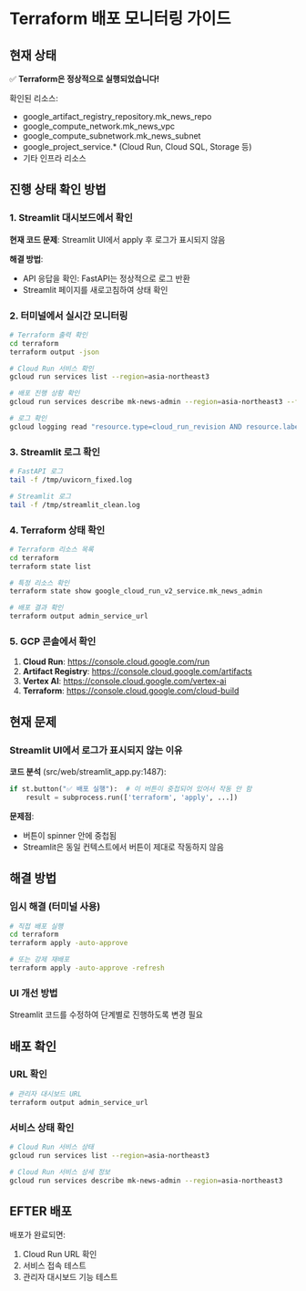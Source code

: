 # Terraform 배포 모니터링 가이드

## 현재 상태

✅ **Terraform은 정상적으로 실행되었습니다!**

확인된 리소스:
- google_artifact_registry_repository.mk_news_repo
- google_compute_network.mk_news_vpc
- google_compute_subnetwork.mk_news_subnet
- google_project_service.* (Cloud Run, Cloud SQL, Storage 등)
- 기타 인프라 리소스

## 진행 상태 확인 방법

### 1. Streamlit 대시보드에서 확인

**현재 코드 문제**: Streamlit UI에서 apply 후 로그가 표시되지 않음

**해결 방법**:
- API 응답을 확인: FastAPI는 정상적으로 로그 반환
- Streamlit 페이지를 새로고침하여 상태 확인

### 2. 터미널에서 실시간 모니터링

```bash
# Terraform 출력 확인
cd terraform
terraform output -json

# Cloud Run 서비스 확인
gcloud run services list --region=asia-northeast3

# 배포 진행 상황 확인
gcloud run services describe mk-news-admin --region=asia-northeast3 --format=json

# 로그 확인
gcloud logging read "resource.type=cloud_run_revision AND resource.labels.service_name=mk-news-admin" --limit 50
```

### 3. Streamlit 로그 확인

```bash
# FastAPI 로그
tail -f /tmp/uvicorn_fixed.log

# Streamlit 로그
tail -f /tmp/streamlit_clean.log
```

### 4. Terraform 상태 확인

```bash
# Terraform 리소스 목록
cd terraform
terraform state list

# 특정 리소스 확인
terraform state show google_cloud_run_v2_service.mk_news_admin

# 배포 결과 확인
terraform output admin_service_url
```

### 5. GCP 콘솔에서 확인

1. **Cloud Run**: https://console.cloud.google.com/run
2. **Artifact Registry**: https://console.cloud.google.com/artifacts
3. **Vertex AI**: https://console.cloud.google.com/vertex-ai
4. **Terraform**: https://console.cloud.google.com/cloud-build

## 현재 문제

### Streamlit UI에서 로그가 표시되지 않는 이유

**코드 분석** (src/web/streamlit_app.py:1487):
```python
if st.button("✅ 배포 실행"):  # 이 버튼이 중첩되어 있어서 작동 안 함
    result = subprocess.run(['terraform', 'apply', ...])
```

**문제점**:
- 버튼이 spinner 안에 중첩됨
- Streamlit은 동일 컨텍스트에서 버튼이 제대로 작동하지 않음

## 해결 방법

### 임시 해결 (터미널 사용)

```bash
# 직접 배포 실행
cd terraform
terraform apply -auto-approve

# 또는 강제 재배포
terraform apply -auto-approve -refresh
```

### UI 개선 방법

Streamlit 코드를 수정하여 단계별로 진행하도록 변경 필요

## 배포 확인

### URL 확인

```bash
# 관리자 대시보드 URL
terraform output admin_service_url
```

### 서비스 상태 확인

```bash
# Cloud Run 서비스 상태
gcloud run services list --region=asia-northeast3

# Cloud Run 서비스 상세 정보
gcloud run services describe mk-news-admin --region=asia-northeast3
```

## EFTER 배포

배포가 완료되면:
1. Cloud Run URL 확인
2. 서비스 접속 테스트
3. 관리자 대시보드 기능 테스트


